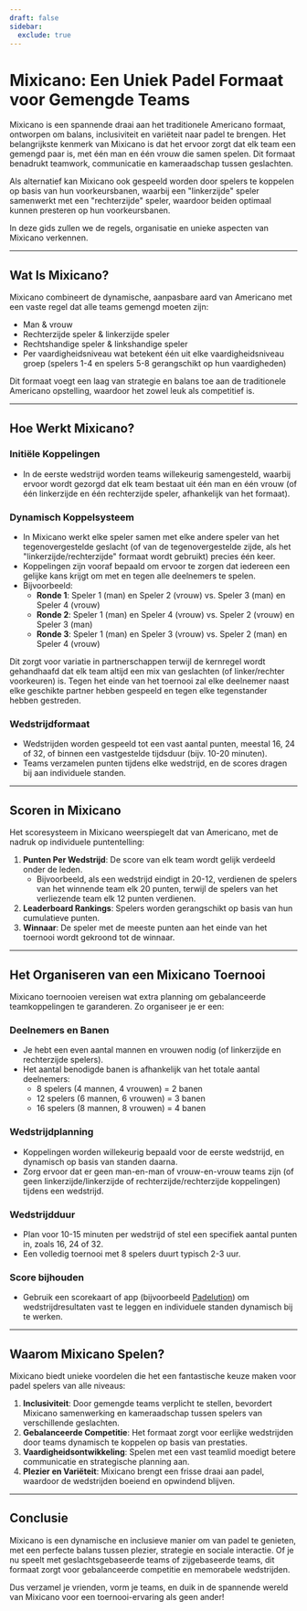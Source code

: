 ```yaml
---
draft: false
sidebar:
  exclude: true
---
```

# Mixicano: Een Uniek Padel Formaat voor Gemengde Teams

Mixicano is een spannende draai aan het traditionele Americano formaat, ontworpen om balans, inclusiviteit en variëteit naar padel te brengen. Het belangrijkste kenmerk van Mixicano is dat het ervoor zorgt dat elk team een gemengd paar is, met één man en één vrouw die samen spelen. Dit formaat benadrukt teamwork, communicatie en kameraadschap tussen geslachten.

Als alternatief kan Mixicano ook gespeeld worden door spelers te koppelen op basis van hun voorkeursbanen, waarbij een "linkerzijde" speler samenwerkt met een "rechterzijde" speler, waardoor beiden optimaal kunnen presteren op hun voorkeursbanen.

In deze gids zullen we de regels, organisatie en unieke aspecten van Mixicano verkennen.

---

## Wat Is Mixicano?

Mixicano combineert de dynamische, aanpasbare aard van Americano met een vaste regel dat alle teams gemengd moeten zijn:
- Man & vrouw
- Rechterzijde speler & linkerzijde speler
- Rechtshandige speler & linkshandige speler
- Per vaardigheidsniveau wat betekent één uit elke vaardigheidsniveau groep (spelers 1-4 en spelers 5-8 gerangschikt op hun vaardigheden)

Dit formaat voegt een laag van strategie en balans toe aan de traditionele Americano opstelling, waardoor het zowel leuk als competitief is.

---

## Hoe Werkt Mixicano?

### Initiële Koppelingen
- In de eerste wedstrijd worden teams willekeurig samengesteld, waarbij ervoor wordt gezorgd dat elk team bestaat uit één man en één vrouw (of één linkerzijde en één rechterzijde speler, afhankelijk van het formaat).

### Dynamisch Koppelsysteem
- In Mixicano werkt elke speler samen met elke andere speler van het tegenovergestelde geslacht (of van de tegenovergestelde zijde, als het "linkerzijde/rechterzijde" formaat wordt gebruikt) precies één keer.
- Koppelingen zijn vooraf bepaald om ervoor te zorgen dat iedereen een gelijke kans krijgt om met en tegen alle deelnemers te spelen.
- Bijvoorbeeld:
  - **Ronde 1**: Speler 1 (man) en Speler 2 (vrouw) vs. Speler 3 (man) en Speler 4 (vrouw)
  - **Ronde 2**: Speler 1 (man) en Speler 4 (vrouw) vs. Speler 2 (vrouw) en Speler 3 (man)
  - **Ronde 3**: Speler 1 (man) en Speler 3 (vrouw) vs. Speler 2 (man) en Speler 4 (vrouw)

Dit zorgt voor variatie in partnerschappen terwijl de kernregel wordt gehandhaafd dat elk team altijd een mix van geslachten (of linker/rechter voorkeuren) is. Tegen het einde van het toernooi zal elke deelnemer naast elke geschikte partner hebben gespeeld en tegen elke tegenstander hebben gestreden.

### Wedstrijdformaat
- Wedstrijden worden gespeeld tot een vast aantal punten, meestal 16, 24 of 32, of binnen een vastgestelde tijdsduur (bijv. 10-20 minuten).
- Teams verzamelen punten tijdens elke wedstrijd, en de scores dragen bij aan individuele standen.

---

## Scoren in Mixicano

Het scoresysteem in Mixicano weerspiegelt dat van Americano, met de nadruk op individuele puntentelling:

1. **Punten Per Wedstrijd**: De score van elk team wordt gelijk verdeeld onder de leden.
   - Bijvoorbeeld, als een wedstrijd eindigt in 20-12, verdienen de spelers van het winnende team elk 20 punten, terwijl de spelers van het verliezende team elk 12 punten verdienen.
2. **Leaderboard Rankings**: Spelers worden gerangschikt op basis van hun cumulatieve punten.
3. **Winnaar**: De speler met de meeste punten aan het einde van het toernooi wordt gekroond tot de winnaar.

---

## Het Organiseren van een Mixicano Toernooi

Mixicano toernooien vereisen wat extra planning om gebalanceerde teamkoppelingen te garanderen. Zo organiseer je er een:

### Deelnemers en Banen
- Je hebt een even aantal mannen en vrouwen nodig (of linkerzijde en rechterzijde spelers).
- Het aantal benodigde banen is afhankelijk van het totale aantal deelnemers:
  - 8 spelers (4 mannen, 4 vrouwen) = 2 banen
  - 12 spelers (6 mannen, 6 vrouwen) = 3 banen
  - 16 spelers (8 mannen, 8 vrouwen) = 4 banen

### Wedstrijdplanning
- Koppelingen worden willekeurig bepaald voor de eerste wedstrijd, en dynamisch op basis van standen daarna.
- Zorg ervoor dat er geen man-en-man of vrouw-en-vrouw teams zijn (of geen linkerzijde/linkerzijde of rechterzijde/rechterzijde koppelingen) tijdens een wedstrijd.

### Wedstrijdduur
- Plan voor 10-15 minuten per wedstrijd of stel een specifiek aantal punten in, zoals 16, 24 of 32.
- Een volledig toernooi met 8 spelers duurt typisch 2-3 uur.

### Score bijhouden
- Gebruik een scorekaart of app (bijvoorbeeld [Padelution](https://www.padelution.com/americano)) om wedstrijdresultaten vast te leggen en individuele standen dynamisch bij te werken.

---

## Waarom Mixicano Spelen?

Mixicano biedt unieke voordelen die het een fantastische keuze maken voor padel spelers van alle niveaus:

1. **Inclusiviteit**: Door gemengde teams verplicht te stellen, bevordert Mixicano samenwerking en kameraadschap tussen spelers van verschillende geslachten.
2. **Gebalanceerde Competitie**: Het formaat zorgt voor eerlijke wedstrijden door teams dynamisch te koppelen op basis van prestaties.
3. **Vaardigheidsontwikkeling**: Spelen met een vast teamlid moedigt betere communicatie en strategische planning aan.
4. **Plezier en Variëteit**: Mixicano brengt een frisse draai aan padel, waardoor de wedstrijden boeiend en opwindend blijven.

---

## Conclusie

Mixicano is een dynamische en inclusieve manier om van padel te genieten, met een perfecte balans tussen plezier, strategie en sociale interactie. Of je nu speelt met geslachtsgebaseerde teams of zijgebaseerde teams, dit formaat zorgt voor gebalanceerde competitie en memorabele wedstrijden.

Dus verzamel je vrienden, vorm je teams, en duik in de spannende wereld van Mixicano voor een toernooi-ervaring als geen ander!